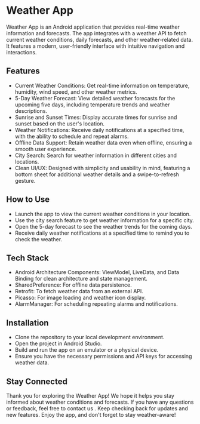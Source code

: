 # Weather App
Weather App is an Android application that provides real-time weather information and forecasts. The app integrates with a weather API to fetch current weather conditions, daily forecasts, and other weather-related data. It features a modern, user-friendly interface with intuitive navigation and interactions.

## Features
- Current Weather Conditions: Get real-time information on temperature, humidity, wind speed, and other weather metrics.
- 5-Day Weather Forecast: View detailed weather forecasts for the upcoming five days, including temperature trends and weather descriptions.
- Sunrise and Sunset Times: Display accurate times for sunrise and sunset based on the user's location.
- Weather Notifications: Receive daily notifications at a specified time, with the ability to schedule and repeat alarms.
- Offline Data Support: Retain weather data even when offline, ensuring a smooth user experience.
- City Search: Search for weather information in different cities and locations.
- Clean UI/UX: Designed with simplicity and usability in mind, featuring a bottom sheet for additional weather details and a swipe-to-refresh gesture.
  
## How to Use
- Launch the app to view the current weather conditions in your location.
- Use the city search feature to get weather information for a specific city.
- Open the 5-day forecast to see the weather trends for the coming days.
- Receive daily weather notifications at a specified time to remind you to check the weather.
  
## Tech Stack
- Android Architecture Components: ViewModel, LiveData, and Data Binding for clean architecture and state management.
- SharedPreference: For offline data persistence.
- Retrofit: To fetch weather data from an external API.
- Picasso: For image loading and weather icon display.
- AlarmManager: For scheduling repeating alarms and notifications.
  
## Installation
- Clone the repository to your local development environment.
- Open the project in Android Studio.
- Build and run the app on an emulator or a physical device.
- Ensure you have the necessary permissions and API keys for accessing weather data.

## Stay Connected
Thank you for exploring the Weather App! We hope it helps you stay informed about weather conditions and forecasts. If you have any questions or feedback, feel free to contact us .
Keep checking back for updates and new features. Enjoy the app, and don't forget to stay weather-aware!
